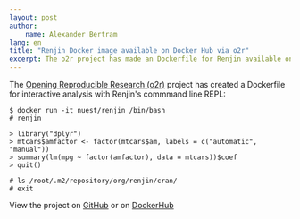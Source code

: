 ```yaml
---
layout: post
author: 
    name: Alexander Bertram
lang: en
title: "Renjin Docker image available on Docker Hub via o2r"
excerpt: The o2r project has made an Dockerfile for Renjin available on DockerHub
---
```


The [Opening Reproducible Research (o2r)](http://www.o2r.info) project has created a Dockerfile
for interactive analysis with Renjin's commmand line REPL:

```
$ docker run -it nuest/renjin /bin/bash
# renjin

> library("dplyr")
> mtcars$amfactor <- factor(mtcars$am, labels = c("automatic", "manual"))
> summary(lm(mpg ~ factor(amfactor), data = mtcars))$coef
> quit()

# ls /root/.m2/repository/org/renjin/cran/
# exit
```

View the project on [GitHub](https://github.com/nuest/renjin-docker) or on 
[DockerHub](https://hub.docker.com/r/nuest/renjin/)



